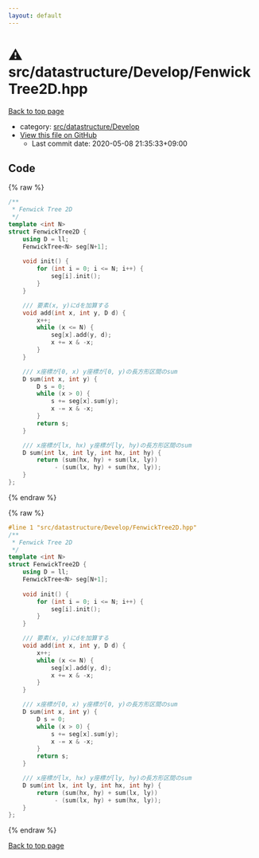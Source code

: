 ```yaml
---
layout: default
---
```


<!-- mathjax config similar to math.stackexchange -->
<script type="text/javascript" async
  src="https://cdnjs.cloudflare.com/ajax/libs/mathjax/2.7.5/MathJax.js?config=TeX-MML-AM_CHTML">
</script>
<script type="text/x-mathjax-config">
  MathJax.Hub.Config({
    TeX: { equationNumbers: { autoNumber: "AMS" }},
    tex2jax: {
      inlineMath: [ ['$','$'] ],
      processEscapes: true
    },
    "HTML-CSS": { matchFontHeight: false },
    displayAlign: "left",
    displayIndent: "2em"
  });
</script>

<script type="text/javascript" src="https://cdnjs.cloudflare.com/ajax/libs/jquery/3.4.1/jquery.min.js"></script>
<script src="https://cdn.jsdelivr.net/npm/jquery-balloon-js@1.1.2/jquery.balloon.min.js" integrity="sha256-ZEYs9VrgAeNuPvs15E39OsyOJaIkXEEt10fzxJ20+2I=" crossorigin="anonymous"></script>
<script type="text/javascript" src="../../../../assets/js/copy-button.js"></script>
<link rel="stylesheet" href="../../../../assets/css/copy-button.css" />


# :warning: src/datastructure/Develop/FenwickTree2D.hpp

<a href="../../../../index.html">Back to top page</a>

* category: <a href="../../../../index.html#6ded3f220a7ec9530d5ce67338fd1fda">src/datastructure/Develop</a>
* <a href="{{ site.github.repository_url }}/blob/master/src/datastructure/Develop/FenwickTree2D.hpp">View this file on GitHub</a>
    - Last commit date: 2020-05-08 21:35:33+09:00




## Code

<a id="unbundled"></a>
{% raw %}
```cpp
/**
 * Fenwick Tree 2D
 */
template <int N>
struct FenwickTree2D {
    using D = ll;
    FenwickTree<N> seg[N+1];
    
    void init() {
        for (int i = 0; i <= N; i++) {
            seg[i].init();
        }
    }

    /// 要素(x, y)にdを加算する
    void add(int x, int y, D d) {
        x++;
        while (x <= N) {
            seg[x].add(y, d);
            x += x & -x;
        }
    }

    /// x座標が[0, x) y座標が[0, y)の長方形区間のsum
    D sum(int x, int y) {
        D s = 0;
        while (x > 0) {
            s += seg[x].sum(y);
            x -= x & -x;
        }
        return s;
    }

    /// x座標が[lx, hx) y座標が[ly, hy)の長方形区間のsum
    D sum(int lx, int ly, int hx, int hy) {
        return (sum(hx, hy) + sum(lx, ly))
             - (sum(lx, hy) + sum(hx, ly));
    }
};
```
{% endraw %}

<a id="bundled"></a>
{% raw %}
```cpp
#line 1 "src/datastructure/Develop/FenwickTree2D.hpp"
/**
 * Fenwick Tree 2D
 */
template <int N>
struct FenwickTree2D {
    using D = ll;
    FenwickTree<N> seg[N+1];
    
    void init() {
        for (int i = 0; i <= N; i++) {
            seg[i].init();
        }
    }

    /// 要素(x, y)にdを加算する
    void add(int x, int y, D d) {
        x++;
        while (x <= N) {
            seg[x].add(y, d);
            x += x & -x;
        }
    }

    /// x座標が[0, x) y座標が[0, y)の長方形区間のsum
    D sum(int x, int y) {
        D s = 0;
        while (x > 0) {
            s += seg[x].sum(y);
            x -= x & -x;
        }
        return s;
    }

    /// x座標が[lx, hx) y座標が[ly, hy)の長方形区間のsum
    D sum(int lx, int ly, int hx, int hy) {
        return (sum(hx, hy) + sum(lx, ly))
             - (sum(lx, hy) + sum(hx, ly));
    }
};

```
{% endraw %}

<a href="../../../../index.html">Back to top page</a>

